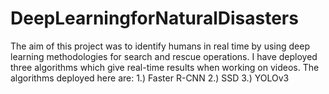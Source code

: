 # DeepLearningforNaturalDisasters

The aim of this project was to identify humans in real time by using deep learning methodologies for search and rescue operations.
I have deployed three algorithms which give real-time results when working on videos. The algorithms deployed here are:
1.) Faster R-CNN
2.) SSD
3.) YOLOv3